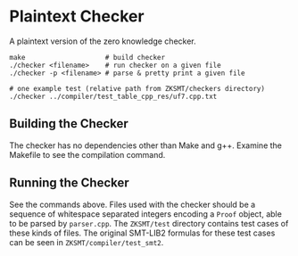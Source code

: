 # Plaintext Checker

A plaintext version of the zero knowledge checker.

```
make                    # build checker
./checker <filename>    # run checker on a given file
./checker -p <filename> # parse & pretty print a given file

# one example test (relative path from ZKSMT/checkers directory)
./checker ../compiler/test_table_cpp_res/uf7.cpp.txt
```

## Building the Checker

The checker has no dependencies other than Make and g++. Examine the Makefile to see the compilation command.

## Running the Checker

See the commands above. Files used with the checker should be a sequence of whitespace separated integers encoding a `Proof` object, able to be parsed by `parser.cpp`. The `ZKSMT/test` directory contains test cases of these kinds of files. The original SMT-LIB2 formulas for these test cases can be seen in `ZKSMT/compiler/test_smt2`.

